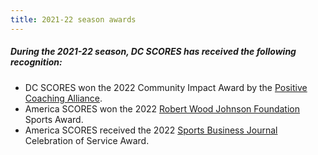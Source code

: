 ```yaml
---
title: 2021-22 season awards
---
```


##### During the **2021-22** season, DC SCORES has received the following recognition:

* DC SCORES won the 2022 Community Impact Award by the [Positive Coaching Alliance](https://positivecoach.org).
* America SCORES won the 2022 [Robert Wood Johnson Foundation](https://www.rwjf.org) Sports Award.
* America SCORES received the 2022 [Sports Business Journal](https://www.sportsbusinessjournal.com/Daily.aspx) Celebration of Service Award.